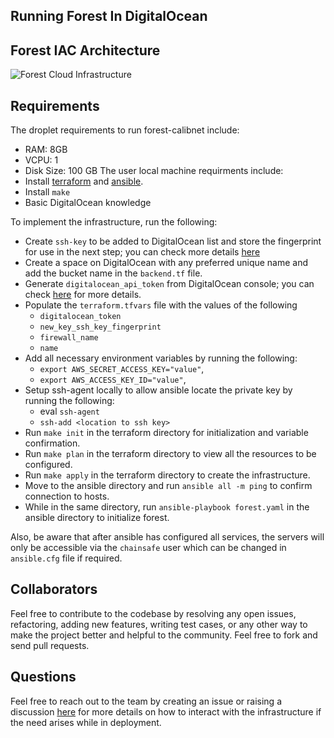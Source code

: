 
## Running Forest In DigitalOcean

## Forest IAC Architecture

![Forest Cloud Infrastructure ](https://user-images.githubusercontent.com/47984109/219903795-77c306b8-a70b-4f32-8d7d-3c1a39e52186.jpg)

## Requirements  
The droplet requirements to run forest-calibnet include: 
- RAM: 8GB
- VCPU: 1
- Disk Size: 100 GB
The user local machine requirments include:
- Install [terraform](https://developer.hashicorp.com/terraform/downloads) and [ansible](https://docs.ansible.com/ansible/latest/installation_guide/intro_installation.html).  
- Install `make`
- Basic DigitalOcean knowledge

To implement the infrastructure, run the following:
- Create `ssh-key` to be added to DigitalOcean list and store the fingerprint for use in the next step; you can check more details [here](https://docs.digitalocean.com/products/droplets/how-to/add-ssh-keys/to-team/)
- Create a space on DigitalOcean with any preferred unique name and add the bucket name in the `backend.tf` file. 
- Generate `digitalocean_api_token` from DigitalOcean console; you can check [here](https://docs.digitalocean.com/reference/api/create-personal-access-token/) for more details. 
- Populate the `terraform.tfvars` file with the values of the following 
    - `digitalocean_token`
    - `new_key_ssh_key_fingerprint`
    - `firewall_name`
    - `name`
- Add all necessary environment variables by running the following:
    - `export AWS_SECRET_ACCESS_KEY="value"`, 
    - `export AWS_ACCESS_KEY_ID="value"`, 
- Setup ssh-agent locally to allow ansible locate the private key by running the following:
    - eval `ssh-agent`
    - `ssh-add <location to ssh key>`
- Run `make init` in the terraform directory for initialization and variable confirmation.  
- Run `make plan` in the terraform directory to view all the resources to be configured.   
- Run `make apply` in the terraform directory to create the infrastructure.
- Move to the ansible directory and run `ansible all -m ping` to confirm connection to hosts.  
- While in the same directory, run `ansible-playbook forest.yaml` in the ansible directory to initialize forest.

Also, be aware that after ansible has configured all services, the servers will only be accessible via the `chainsafe` user which can be changed in `ansible.cfg` file if required.

## Collaborators
Feel free to contribute to the codebase by resolving any open issues, refactoring, adding new features, writing test cases, or any other way to make the project better and helpful to the community. Feel free to fork and send pull requests.

## Questions
Feel free to reach out to the team by creating an issue or raising a discussion [here](https://github.com/ChainSafe/forest/discussions) for more details on how to interact with the infrastructure if the need arises while in deployment.
